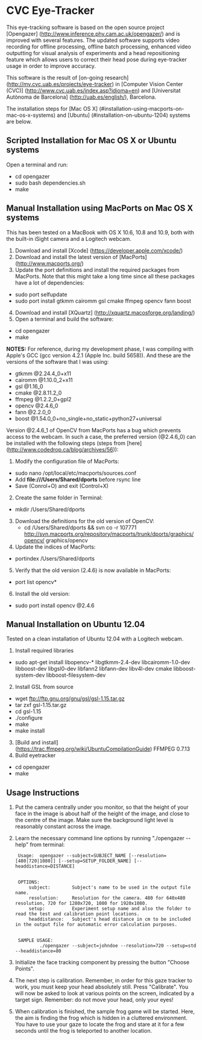 CVC Eye-Tracker
===========================
This eye-tracking software is based on the open source project [Opengazer] (http://www.inference.phy.cam.ac.uk/opengazer/)
and is improved with several features. The updated software supports video recording
for offline processing, offline batch processing, enhanced video outputting for visual
analysis of experiments and a head repositioning feature which allows users to correct
their head pose during eye-tracker usage in order to improve accuracy.

This software is the result of [on-going research] (http://mv.cvc.uab.es/projects/eye-tracker) in [Computer Vision Center (CVC)] (http://www.cvc.uab.es/index.asp?idioma=en) and 
[Universitat Autònoma de Barcelona] (http://uab.es/english/), Barcelona.

The installation steps for [Mac OS X] (#installation-using-macports-on-mac-os-x-systems) and [Ubuntu] (#installation-on-ubuntu-1204) systems are below.

Scripted Installation for Mac OS X or Ubuntu systems
-----
Open a terminal and run:
  - cd opengazer
  - sudo bash dependencies.sh
  - make


Manual Installation using MacPorts on Mac OS X systems
-----------------------------------------------
This has been tested on a MacBook with OS X 10.6, 10.8 and 10.9, both with the built-in 
iSight camera and a Logitech webcam.

1. Download and install [Xcode] (https://developer.apple.com/xcode/)
2. Download and install the latest version of [MacPorts] (http://www.macports.org/)
3. Update the port definitions and install the required packages from MacPorts. Note that this
might take a long time since all these packages have a lot of dependencies:
  - sudo port selfupdate
  - sudo port install gtkmm cairomm gsl cmake ffmpeg opencv fann boost
4. Download and install [XQuartz] (http://xquartz.macosforge.org/landing/)
5. Open a terminal and build the software:
  - cd opengazer
  - make

**NOTES:** For reference, during my development phase, I was compiling with Apple's GCC (gcc
version 4.2.1 (Apple Inc. build 5658)). And these are the versions of the software
that I was using:

  - gtkmm @2.24.4_0+x11
  - cairomm @1.10.0_2+x11
  - gsl @1.16_0
  - cmake @2.8.11.2_0
  - ffmpeg @1.2.2_0+gpl2
  - opencv @2.4.6_0
  - fann @2.2.0_0
  - boost @1.54.0_0+no_single+no_static+python27+universal

Version @2.4.6_1 of OpenCV from MacPorts has a bug which prevents access to the webcam. In such a
case, the preferred version (@2.4.6_0) can be installed with the following steps (steps from [here] (http://www.codedrop.ca/blog/archives/56)):

1. Modify the configuration file of MacPorts:
  - sudo nano /opt/local/etc/macports/sources.conf
  - Add **file:///Users/Shared/dports** before rsync line
  - Save (Conrol+O) and exit (Control+X)
2. Create the same folder in Terminal:
  - mkdir /Users/Shared/dports
3. Download the definitions for the old version of OpenCV:
   - cd /Users/Shared/dports && svn co -r 107771 http://svn.macports.org/repository/macports/trunk/dports/graphics/opencv/ graphics/opencv
4. Update the indices of MacPorts:
  - portindex /Users/Shared/dports
5. Verify that the old version (2.4.6) is now available in MacPorts:
  - port list opencv*
6. Install the old version:
  - sudo port install opencv @2.4.6

Manual Installation on Ubuntu 12.04
-------------------------------
Tested on a clean installation of Ubuntu 12.04 with a Logitech webcam.

1. Install required libraries
  - sudo apt-get install libopencv-* libgtkmm-2.4-dev libcairomm-1.0-dev libboost-dev libgsl0-dev libfann2 libfann-dev libv4l-dev cmake libboost-system-dev libboost-filesystem-dev
2. Install GSL from source
  - wget ftp://ftp.gnu.org/gnu/gsl/gsl-1.15.tar.gz
  - tar zxf gsl-1.15.tar.gz
  - cd gsl-1.15
  - ./configure
  - make
  - make install
3. [Build and install] (https://trac.ffmpeg.org/wiki/UbuntuCompilationGuide) FFMPEG 0.7.13
4. Build eyetracker
  - cd opengazer
  - make

Usage Instructions
------------
1. Put the camera centrally under you monitor, so that the height of your face in the image
is about half of the height of the image, and close to the centre of the image.  Make sure
the background light level is reasonably constant across the image.
2. Learn the necessary command line options by running "./opengazer --help" from terminal:

		Usage:	opengazer --subject=SUBJECT_NAME [--resolution=[480|720|1080]] [--setup=SETUP_FOLDER_NAME] [--headdistance=DISTANCE]


		OPTIONS:
			subject:		Subject's name to be used in the output file name.
			resolution:		Resolution for the camera. 480 for 640x480 resolution, 720 for 1280x720, 1080 for 1920x1080.
			setup:			Experiment setup name and also the folder to read the test and calibration point locations.
			headdistance:	Subject's head distance in cm to be included in the output file for automatic error calculation purposes.


		SAMPLE USAGE:
				./opengazer --subject=johndoe --resolution=720 --setup=std --headdistance=80

3. Initialize the face tracking component by pressing the button "Choose Points".
4. The next step is calibration.  Remember, in order for this gaze
tracker to work, you must keep your head absolutely still.  Press
"Calibrate".  You will now be asked to look at various points on
the screen, indicated by a target sign.  Remember: do not move your
head, only your eyes!
5. When calibration is finished, the sample frog game will be started.
Here, the aim is finding the frog which is hidden in a cluttered
environment. You have to use your gaze to locate the frog and stare
at it for a few seconds until the frog is teleported to another
location.
